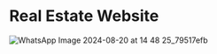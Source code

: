 # Real Estate Website


![WhatsApp Image 2024-08-20 at 14 48 25_79517efb](https://github.com/user-attachments/assets/76b6d4e2-b385-4a78-a19b-9be9dc624ee8)

